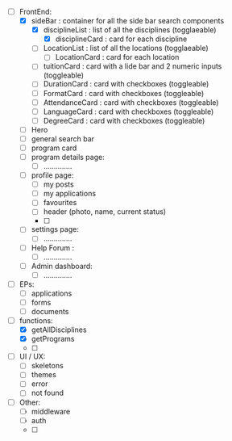

- [ ] FrontEnd: 
  - [x] sideBar : container for all the side bar search components
    - [x] disciplineList : list of all the disciplines (togglaeable)
      - [x] disciplineCard : card for each discipline
    - [ ] LocationList : list of all the locations (togglaeable)
      - [ ] LocationCard : card for each location 
    - [ ] tuitionCard : card with a lide bar and 2 numeric inputs (toggleable)
    - [ ] DurationCard : card with checkboxes (toggleable)
    - [ ] FormatCard : card with checkboxes (toggleable)
    - [ ] AttendanceCard : card with checkboxes (toggleable)
    - [ ] LanguageCard : card with checkboxes (toggleable)
    - [ ] DegreeCard : card with checkboxes (toggleable)
  - [ ] Hero 
  - [ ] general search bar
  - [ ] program card 
  - [ ] program details page: 
    - [ ] .............. 
  - [ ] profile page: 
    - [ ] my posts
    - [ ] my applications 
    - [ ] favourites 
    - [ ] header (photo, name, current status)
    - [ ] 
  - [ ] settings page:
    - [ ] ..............
  - [ ] Help Forum :
    - [ ] ..............
  - [ ] Admin dashboard: 
    - [ ] ..............
  
- [ ] EPs: 
  - [ ] applications
  - [ ] forms 
  - [ ] documents
- [ ] functions: 
  - [x] getAllDisciplines
  - [x] getPrograms
  - [ ] 

- [ ] UI / UX:
  - [ ] skeletons 
  - [ ] themes
  - [ ] error 
  - [ ] not found 
  
- [ ] Other: 
  - [ ] middleware 
  - [ ] auth
  - [ ] 


